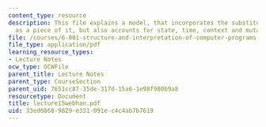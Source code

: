 ```yaml
---
content_type: resource
description: This file explains a model, that incorporates the substitution model
  as a piece of it, but also accounts for state, time, context and mutation.
file: /courses/6-001-structure-and-interpretation-of-computer-programs-spring-2005/33ed68689829e331091ec4c4ab7b7619_lecture15webhan.pdf
file_type: application/pdf
learning_resource_types:
- Lecture Notes
ocw_type: OCWFile
parent_title: Lecture Notes
parent_type: CourseSection
parent_uid: 7651cc87-35de-317d-15a6-1e98f980b9a8
resourcetype: Document
title: lecture15webhan.pdf
uid: 33ed6868-9829-e331-091e-c4c4ab7b7619
---
```

